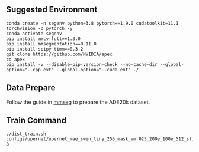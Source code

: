## Suggested Environment
```
conda create -n segenv python=3.8 pytorch==1.9.0 cudatoolkit=11.1 torchvision -c pytorch -y
conda activate segenv
pip install mmcv-full==1.3.0 
pip install mmsegmentation==0.11.0
pip install scipy timm==0.3.2
git clone https://github.com/NVIDIA/apex
cd apex
pip install -v --disable-pip-version-check --no-cache-dir --global-option="--cpp_ext" --global-option="--cuda_ext" ./
```

## Data Prepare
Follow the guide in [mmseg](https://github.com/open-mmlab/mmsegmentation/blob/master/docs/dataset_prepare.md) to prepare the ADE20k dataset.

## Train Command
```
./dist_train.sh configs/upernet/upernet_mae_swin_tiny_256_mask_vmr025_200e_100e_512_slide_160k_ade20k_lr1e4_lrd1_pt.py 8
```
